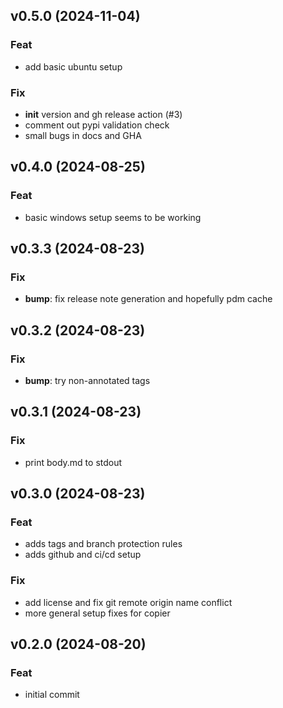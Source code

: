 ## v0.5.0 (2024-11-04)

### Feat

- add basic ubuntu setup

### Fix

- __init__ version and gh release action (#3)
- comment out pypi validation check
- small bugs in docs and GHA

## v0.4.0 (2024-08-25)

### Feat

- basic windows setup seems to be working

## v0.3.3 (2024-08-23)

### Fix

- **bump**: fix release note generation and hopefully pdm cache

## v0.3.2 (2024-08-23)

### Fix

- **bump**: try non-annotated tags

## v0.3.1 (2024-08-23)

### Fix

- print body.md to stdout

## v0.3.0 (2024-08-23)

### Feat

- adds tags and branch protection rules
- adds github and ci/cd setup

### Fix

- add license and fix git remote origin name conflict
- more general setup fixes for copier

## v0.2.0 (2024-08-20)

### Feat

- initial commit
